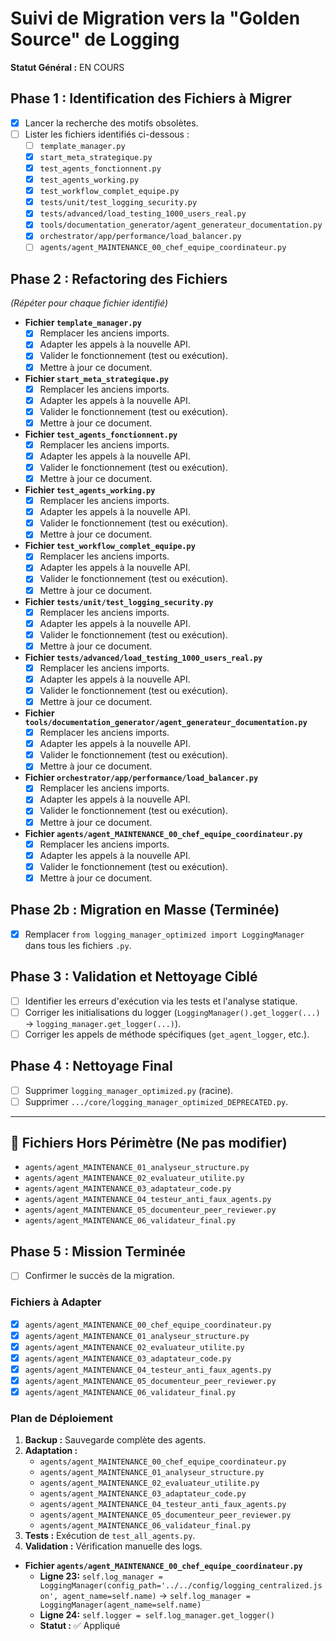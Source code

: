 # Suivi de Migration vers la "Golden Source" de Logging

**Statut Général :** EN COURS

## Phase 1 : Identification des Fichiers à Migrer

- [x] Lancer la recherche des motifs obsolètes.
- [ ] Lister les fichiers identifiés ci-dessous :
  - [ ] `template_manager.py`
  - [x] `start_meta_strategique.py`
  - [x] `test_agents_fonctionnent.py`
  - [x] `test_agents_working.py`
  - [x] `test_workflow_complet_equipe.py`
  - [x] `tests/unit/test_logging_security.py`
  - [x] `tests/advanced/load_testing_1000_users_real.py`
  - [x] `tools/documentation_generator/agent_generateur_documentation.py`
  - [x] `orchestrator/app/performance/load_balancer.py`
  - [ ] `agents/agent_MAINTENANCE_00_chef_equipe_coordinateur.py`

## Phase 2 : Refactoring des Fichiers

*(Répéter pour chaque fichier identifié)*

- **Fichier `template_manager.py`**
  - [x] Remplacer les anciens imports.
  - [x] Adapter les appels à la nouvelle API.
  - [x] Valider le fonctionnement (test ou exécution).
  - [x] Mettre à jour ce document.

- **Fichier `start_meta_strategique.py`**
  - [x] Remplacer les anciens imports.
  - [x] Adapter les appels à la nouvelle API.
  - [x] Valider le fonctionnement (test ou exécution).
  - [x] Mettre à jour ce document.

- **Fichier `test_agents_fonctionnent.py`**
  - [x] Remplacer les anciens imports.
  - [x] Adapter les appels à la nouvelle API.
  - [x] Valider le fonctionnement (test ou exécution).
  - [x] Mettre à jour ce document.

- **Fichier `test_agents_working.py`**
  - [x] Remplacer les anciens imports.
  - [x] Adapter les appels à la nouvelle API.
  - [x] Valider le fonctionnement (test ou exécution).
  - [x] Mettre à jour ce document.

- **Fichier `test_workflow_complet_equipe.py`**
  - [x] Remplacer les anciens imports.
  - [x] Adapter les appels à la nouvelle API.
  - [x] Valider le fonctionnement (test ou exécution).
  - [x] Mettre à jour ce document.

- **Fichier `tests/unit/test_logging_security.py`**
  - [x] Remplacer les anciens imports.
  - [x] Adapter les appels à la nouvelle API.
  - [x] Valider le fonctionnement (test ou exécution).
  - [x] Mettre à jour ce document.

- **Fichier `tests/advanced/load_testing_1000_users_real.py`**
  - [x] Remplacer les anciens imports.
  - [x] Adapter les appels à la nouvelle API.
  - [x] Valider le fonctionnement (test ou exécution).
  - [x] Mettre à jour ce document.

- **Fichier `tools/documentation_generator/agent_generateur_documentation.py`**
  - [x] Remplacer les anciens imports.
  - [x] Adapter les appels à la nouvelle API.
  - [x] Valider le fonctionnement (test ou exécution).
  - [x] Mettre à jour ce document.

- **Fichier `orchestrator/app/performance/load_balancer.py`**
  - [x] Remplacer les anciens imports.
  - [x] Adapter les appels à la nouvelle API.
  - [x] Valider le fonctionnement (test ou exécution).
  - [x] Mettre à jour ce document.

- **Fichier `agents/agent_MAINTENANCE_00_chef_equipe_coordinateur.py`**
  - [x] Remplacer les anciens imports.
  - [x] Adapter les appels à la nouvelle API.
  - [x] Valider le fonctionnement (test ou exécution).
  - [x] Mettre à jour ce document.

## Phase 2b : Migration en Masse (Terminée)

- [x] Remplacer `from logging_manager_optimized import LoggingManager` dans tous les fichiers `.py`.

## Phase 3 : Validation et Nettoyage Ciblé

- [ ] Identifier les erreurs d'exécution via les tests et l'analyse statique.
- [ ] Corriger les initialisations du logger (`LoggingManager().get_logger(...)` -> `logging_manager.get_logger(...)`).
- [ ] Corriger les appels de méthode spécifiques (`get_agent_logger`, etc.).

## Phase 4 : Nettoyage Final

- [ ] Supprimer `logging_manager_optimized.py` (racine).
- [ ] Supprimer `.../core/logging_manager_optimized_DEPRECATED.py`.

---

## 🚫 Fichiers Hors Périmètre (Ne pas modifier)

- `agents/agent_MAINTENANCE_01_analyseur_structure.py`
- `agents/agent_MAINTENANCE_02_evaluateur_utilite.py`
- `agents/agent_MAINTENANCE_03_adaptateur_code.py`
- `agents/agent_MAINTENANCE_04_testeur_anti_faux_agents.py`
- `agents/agent_MAINTENANCE_05_documenteur_peer_reviewer.py`
- `agents/agent_MAINTENANCE_06_validateur_final.py`

## Phase 5 : Mission Terminée

- [ ] Confirmer le succès de la migration.

### Fichiers à Adapter

- [x] `agents/agent_MAINTENANCE_00_chef_equipe_coordinateur.py`
- [x] `agents/agent_MAINTENANCE_01_analyseur_structure.py`
- [x] `agents/agent_MAINTENANCE_02_evaluateur_utilite.py`
- [x] `agents/agent_MAINTENANCE_03_adaptateur_code.py`
- [x] `agents/agent_MAINTENANCE_04_testeur_anti_faux_agents.py`
- [x] `agents/agent_MAINTENANCE_05_documenteur_peer_reviewer.py`
- [x] `agents/agent_MAINTENANCE_06_validateur_final.py`

### Plan de Déploiement

1.  **Backup :** Sauvegarde complète des agents.
2.  **Adaptation :**
    - `agents/agent_MAINTENANCE_00_chef_equipe_coordinateur.py`
    - `agents/agent_MAINTENANCE_01_analyseur_structure.py`
    - `agents/agent_MAINTENANCE_02_evaluateur_utilite.py`
    - `agents/agent_MAINTENANCE_03_adaptateur_code.py`
    - `agents/agent_MAINTENANCE_04_testeur_anti_faux_agents.py`
    - `agents/agent_MAINTENANCE_05_documenteur_peer_reviewer.py`
    - `agents/agent_MAINTENANCE_06_validateur_final.py`
3.  **Tests :** Exécution de `test_all_agents.py`.
4.  **Validation :** Vérification manuelle des logs.

- **Fichier `agents/agent_MAINTENANCE_00_chef_equipe_coordinateur.py`**
  - **Ligne 23:** `self.log_manager = LoggingManager(config_path='../../config/logging_centralized.json', agent_name=self.name)` -> `self.log_manager = LoggingManager(agent_name=self.name)`
  - **Ligne 24:** `self.logger = self.log_manager.get_logger()`
  - **Statut :** ✅ Appliqué 